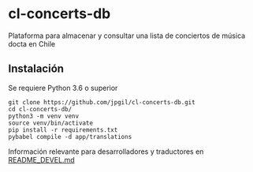 # cl-concerts-db
Plataforma para almacenar y consultar una lista de conciertos de música docta en Chile

## Instalación
Se requiere Python 3.6 o superior

```
git clone https://github.com/jpgil/cl-concerts-db.git  
cd cl-concerts-db/
python3 -m venv venv  
source venv/bin/activate  
pip install -r requirements.txt
pybabel compile -d app/translations
```


Información relevante para desarrolladores y traductores en [README_DEVEL.md](README_DEVEL.md)

